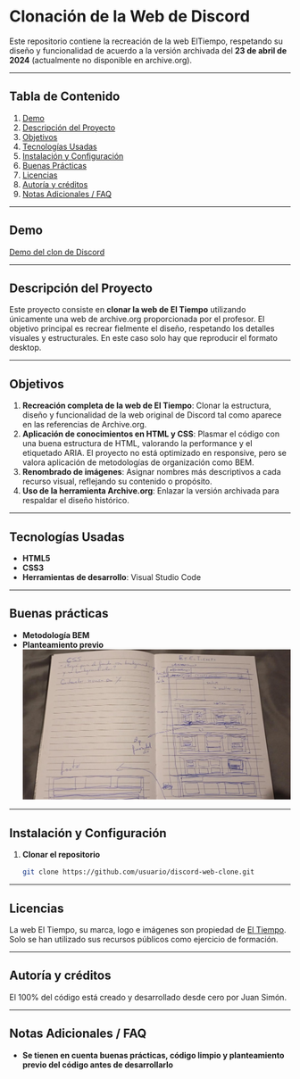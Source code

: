 # Clonación de la Web de Discord

Este repositorio contiene la recreación de la web ElTiempo, respetando su diseño y funcionalidad de acuerdo a la versión archivada del **23 de abril de 2024** (actualmente no disponible en archive.org).

---

## Tabla de Contenido
1. [Demo](#demo)
2. [Descripción del Proyecto](#descripción-del-proyecto)
3. [Objetivos](#objetivos)
4. [Tecnologías Usadas](#tecnologías-usadas)
5. [Instalación y Configuración](#instalación-y-configuración)
6. [Buenas Prácticas](#buenas-prácticas)
6. [Licencias](#buenas-prácticas)
7. [Autoría y créditos](#autores-y-créditos)
8. [Notas Adicionales / FAQ](#notas-adicionales--faq)

---

## Demo
[Demo del clon de Discord](https://https://eltiempo-web-clon.netlify.app/)

---

## Descripción del Proyecto
Este proyecto consiste en **clonar la web de El Tiempo** utilizando únicamente una web de archive.org proporcionada por el profesor. El objetivo principal es recrear fielmente el diseño, respetando los detalles visuales y estructurales. En este caso solo hay que reproducir el formato desktop.

---

## Objetivos
1. **Recreación completa de la web de El Tiempo**: Clonar la estructura, diseño y funcionalidad de la web original de Discord tal como aparece en las referencias de Archive.org.
2. **Aplicación de conocimientos en HTML y CSS**: Plasmar el código con una buena estructura de HTML, valorando la performance y el etiquetado ARIA. El proyecto no está optimizado en responsive, pero se valora aplicación de metodologías de organización como BEM.
2. **Renombrado de imágenes**: Asignar nombres más descriptivos a cada recurso visual, reflejando su contenido o propósito.  
4. **Uso de la herramienta Archive.org**: Enlazar la versión archivada para respaldar el diseño histórico.

---

## Tecnologías Usadas
- **HTML5**
- **CSS3**
- **Herramientas de desarrollo**: Visual Studio Code

---

## Buenas prácticas
- **Metodología BEM**
- **Planteamiento previo**
![Primer diseño previo](/docs/photos/el-tiempo-planteamiento.jpeg "Planteamiento previo web El Tiempo")

---

## Instalación y Configuración
1. **Clonar el repositorio**  
   ```bash
   git clone https://github.com/usuario/discord-web-clone.git

---

## Licencias
La web El Tiempo, su marca, logo e imágenes son propiedad de [El Tiempo](https://eltiempo.es/). Solo se han utilizado sus recursos públicos como ejercicio de formación.

---

## Autoría y créditos
El 100% del código está creado y desarrollado desde cero por Juan Simón.

---

## Notas Adicionales / FAQ
- **Se tienen en cuenta buenas prácticas, código limpio y planteamiento previo del código antes de desarrollarlo**